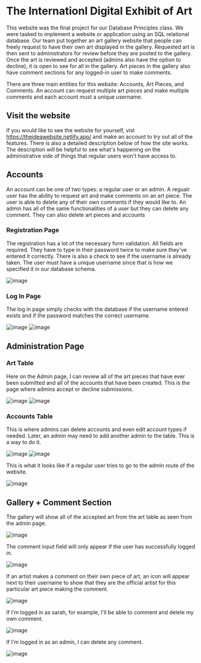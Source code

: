 # The Internationl Digital Exhibit of Art
This website was the final project for our Database Principles class. We were tasked to implement a website or application using an SQL relational database. Our team put together an art gallery website that people can freely request to have their own art displayed in the gallery. Requested art is then sent to administrators for review before they are posted to the gallery. Once the art is reviewed and accepted (admins also have the option to decline), it is open to see for all in the gallery. Art pieces in the gallery also have comment sections for any logged-in user to make comments.

There are three main entities for this website: Accounts, Art Pieces, and Comments. An account can request multiple art pieces and make multiple comments and each account must a unique username.

## Visit the website
If you would like to see the website for yourself, vist https://theideawebsite.netlify.app/ and make an account to try out all of the features. There is also a detailed description below of how the site works. The description will be helpful to see what's happening on the administrative side of things that regular users won't have access to.

## Accounts
An account can be one of two types: a regular user or an admin. A regualr user has the ability to request art and make comments on an art piece. The user is able to delete any of their own comments if they would like to. An admin has all of the same functionalities of a user but they can delete any comment. They can also delete art pieces and accounts

### Registration Page
The registration has a lot of the necessary form validation. All fields are required. They have to type in their password twice to make sure they've entered it correctly. There is also a check to see if the username is already taken. The user must have a unique username since that is how we specified it in our database schema.

![image](https://user-images.githubusercontent.com/65355965/165791190-42b482aa-6762-498f-8b7f-bbae97eb1a89.png)

### Log In Page
The log in page simply checks with the database if the username entered exists and if the password matches the correct username.

![image](https://user-images.githubusercontent.com/65355965/165792077-239f9618-92bd-4c4e-94aa-95c3dc309047.png)
![image](https://user-images.githubusercontent.com/65355965/165792151-d84f51c0-7c4f-4dec-842c-0da523c2cdea.png)

## Administration Page
### Art Table
Here on the Admin page, I can review all of the art pieces that have ever been submitted and all of the accounts that have been created. This is the page where admins accept or decline submissions.

![image](https://user-images.githubusercontent.com/65355965/165792605-ffe32021-17ea-4777-a544-a337f8c087de.png)
![image](https://user-images.githubusercontent.com/65355965/165794057-8f8028fe-5133-41b3-b36a-8284cd847ae3.png)

### Accounts Table
This is where admins can delete accounts and even edit account types if needed. Later, an admin may need to add another admin to the table. This is a way to do it.

![image](https://user-images.githubusercontent.com/65355965/165792708-09e2d11e-f796-4b7a-9509-969cbf24bb10.png)
![image](https://user-images.githubusercontent.com/65355965/165794543-f1cc3dee-bb64-46b4-8eeb-b9c1b5c37412.png)

This is what it looks like if a regular user tries to go to the admin route of the website.

![image](https://user-images.githubusercontent.com/65355965/165795593-a79718bb-6f8a-4e7b-b2f3-1f45fef8ce0a.png)


## Gallery + Comment Section
The gallery will show all of the accepted art from the art table as seen from the admin page.

![image](https://user-images.githubusercontent.com/65355965/165792875-c3916b4c-3079-4e07-abef-1a79a92e9d87.png)

The comment input field will only appear if the user has successfully logged in. 

![image](https://user-images.githubusercontent.com/65355965/165792981-1540800b-1a03-468c-bb9a-082e45cfb53c.png)

If an artist makes a comment on their own piece of art, an icon will appear next to their username to show that they are the official artist for this particular art piece making the comment.

![image](https://user-images.githubusercontent.com/65355965/165793387-8f08b8c5-bb98-42da-a679-28007fa1138e.png)

If I'm logged in as sarah, for example, I'll be able to comment and delete my own comment.

![image](https://user-images.githubusercontent.com/65355965/165793623-251f66ec-b2a0-49e9-bfa1-214a63ea634f.png)


If I'm logged in as an admin, I can delete any comment.

![image](https://user-images.githubusercontent.com/65355965/165793880-50f8dd1c-2428-451d-8f9e-deb727378581.png)
